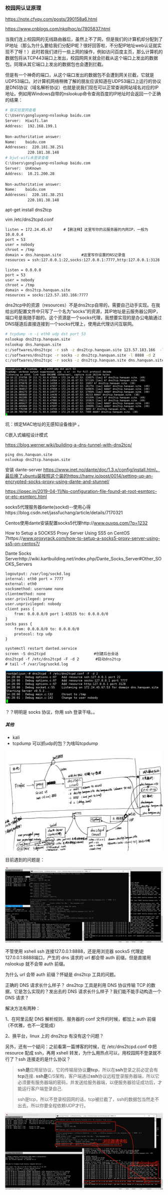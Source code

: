 ### 校园网认证原理

https://note.cfyqy.com/posts/390158a6.html

https://www.cnblogs.com/nkqlhqc/p/7805837.html

当我们连上校园网的无线路由器后，虽然上不了网，但是我们的计算机却分配到了IP地址（那么为什么要给我们分配IP呢？很好回答啦，不分配IP地址web认证就实现不了呀！）此时若我们进行一些上网的操作，例如访问百度主页，那么计算机的数据包将从TCP443端口上发出，校园网网关就会拦截从这个端口上发出的数据包。同理从其它端口上发出的数据包也会遭到拦截。

但是有一个神奇的端口，从这个端口发出的数据包不会遭到网关拦截，它就是UDP53端口。对计算机网络稍微了解的朋友应该知道在UDP53端口上运行的协议是DNS协议（域名解析协议）也就是说我们现在可以正常查询网站域名对应的IP地址。例如用Windows自带的nslookup命令查询百度的IP地址时会返回一个正确的结果：

```bash
# 联实验室网查看
C:\Users\gongluyang>nslookup baidu.com
Server:  Hiwifi.lan
Address:  192.168.199.1

Non-authoritative answer:
Name:    baidu.com
Addresses:  220.181.38.251
          220.181.38.148
# bjut-wifi未登录查看
C:\Users\gongluyang>nslookup baidu.com
Server:  UnKnown
Address:  10.21.200.28

Non-authoritative answer:
Name:    baidu.com
Addresses:  220.181.38.251
          220.181.38.148
```



apt-get install dns2tcp

vim /etc/dns2tcpd.conf

```
listen = 172.24.45.67     #【删注释】这里写你的云服务器的内网IP，一般为10.0.0.4
port = 53
user = nobody
chroot = /tmp
domain = dns.hanquan.site         #这里写你设置的NS记录值
resources = ssh:127.0.0.1:22,socks:127.0.0.1:7777,http:127.0.0.1:3128

listen = 0.0.0.0
port = 53
user = nobody
chroot = /tmp
domain = dns2tcp.hanquan.site
resources = socks:123.57.183.166:7777
```

dns2tcp中的资源（resources）不是dns2tcp自带的，需要自己动手实现。在我给出的配置文件中只写了一个名为“socks”的资源，其IP地址是云服务器公网IP，端口号是我随手敲的。这个资源是一个socks代理，我想要实现的是办公电脑通过DNS隧道后直接连接到一个socks代理上，使用此代理访问互联网。



```bash
# tcpdump -n -i eth0 udp dst port 53
nslookup dns2tcp.hanquan.site
nslookup dns.hanquan.site
c:/softwares/dns2tcpc -r ssh -z dns2tcp.hanquan.site 123.57.183.166  -l 8888 -d 2
c:/softwares/dns2tcpc -r socks -z dns2tcp.hanquan.site -l 8888 -d 2
c:/softwares/dns2tcpc -r socks -z dns2tcp.hanquan.site dns.hanquan.site -l 8888 -d 2
```

![image-20210923141059959](../../images/image-20210923141059959.png)

坑：绑定MAC地址的无感知设备维护	。



C嵌入式编程设计模式

https://blog.werner.wiki/building-a-dns-tunnel-with-dns2tcp/





```
ping dns.hanquan.site
nslookup dns2tcp.hanquan.site
```

安装 dante-server https://www.inet.no/dante/doc/1.3.x/config/install.html，最后换了ubuntu装按照这个装的https://hamy.io/post/0014/setting-up-an-encrypted-socks-proxy-using-dante-and-stunnel/

https://ipsec.in/2019-04-11/No-configuration-file-found-at-root-esmtprc-or-etc-esmtprc.html

socks5代理服务器dante(sockd)--使用心得https://blog.csdn.net/jassfuchang/article/details/7170321

Centos使用dante安装配置socks5代理http://www.ouvps.com/?p=1232

How to Setup a SOCKS5 Proxy Server Using SS5 on CentOS 7https://www.proxyrack.com/how-to-setup-a-socks5-proxy-server-using-ss5-on-centos7/

Dante Socks Serverhttp://wiki.kartbuilding.net/index.php/Dante_Socks_Server#Other_SOCKS_Servers

```
logoutput: /var/log/sockd.log
internal: eth0 port = 7777
external: eth0
socksmethod: username none
clientmethod: none
user.privileged: proxy
user.unprivileged: nobody
client pass {
    from: 0.0.0.0/0 port 1-65535 to: 0.0.0.0/0
}
socks pass {
    from: 0.0.0.0/0 to: 0.0.0.0/0
    protocol: tcp udp
}
```



```shell
systemctl restart danted.service
screen -S dns2tcpd　　　　　　　　　    　 #创建后台会话
dns2tcpd -f /etc/dns2tcpd -F -d 2　   　 #启动dns2tcp
# tail -f /var/log/sockd.log
```

![image-20210923142845095](../../images/image-20210923142845095.png)

？？明明是 socks 协议，你用 ssh 登录干啥。。





##### 其他

- kali
- tcpdump 可以抓udp的包？为啥叫tcpdump

![image-20210923213451465](../../images/image-20210923213451465.png)

目前遇到的问题是：

![image-20210923215223423](../../images/image-20210923215223423.png)

不管使用 xshell ssh 连接127.0.0.1:8888，还是用浏览器 socks5 代理走127.0.0.1:8888端口，产生的 dns 请求的 url 都会带 auth 前缀。但是直接用 nslookup 就不会带 auth 前缀。

为什么 url 会带 auth 前缀？怀疑是 dns2tcp 工具的问题。

正确的 DNS 请求长什么样子？ dns2tcp 工具是利用 DNS 协议传输 TCP 的数据，它是怎么实现的？发出去的 DNS 请求长什么样子？我们能不能手动构造一个 DNS 请求？

解决方法有两种：

1、在阿里云配 DNS 解析规则、服务器的 conf 文件的时候，都加上 auth 前缀（不优雅，也不一定能成）

2、换平台，linux 上的 dns2tcp 有没有这个问题？

另外，还有一个疑问：之前看第一篇博客的时候，在 /etc/dns2tcpd.conf 中把 resource 配成 ssh，再用 xshell 转发，为什么用热点可以，用校园网不登录就不行了？ssh 连接走的是什么协议？

>  **ssh是**应用层协议，它的传输层协议**是tcp**，所以在**ssh**登录之前必定会有**tcp**连接. **ssh是**C/S架构，客户端通过**ssh**协议远程登录服务器端，所以它必须要有服务器端的密码，并发送给服务器端，以便服务器验证成功后，才能运行客户端登录自己. 
>
> ssh是tcp，所以不登录校园网的话，tcp被拦截了，ssh的数据包当然走不出去。所以你要全程依赖UDP才行。

![image-20210923221149104](../../images/image-20210923221149104.png)

